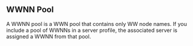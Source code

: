 ## WWNN Pool
A WWNN pool is a WWN pool that contains only WW node names. If you include a pool of WWNNs in a server profile, the associated server is assigned a WWNN from that pool.